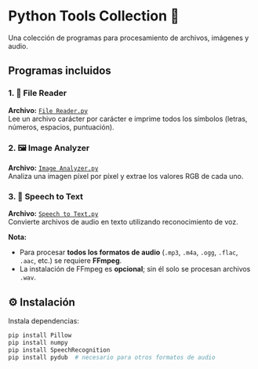 # Python Tools Collection 🐍

Una colección de programas para procesamiento de archivos, imágenes y audio.

## Programas incluidos

### 1. 📄 File Reader
**Archivo:** [`File Reader.py`](https://github.com/GibranNahumGonzalezSantamaria/Python-Tools-Collection/blob/main/File%20Reader.py)  
Lee un archivo carácter por carácter e imprime todos los símbolos (letras, números, espacios, puntuación).

### 2. 🖼️ Image Analyzer  
**Archivo:** [`Image Analyzer.py`](https://github.com/GibranNahumGonzalezSantamaria/Python-Tools-Collection/blob/main/Image%20Analyzer.py)  
Analiza una imagen píxel por píxel y extrae los valores RGB de cada uno.

### 3. 🎤 Speech to Text
**Archivo:** [`Speech to Text.py`](https://github.com/GibranNahumGonzalezSantamaria/Python-Tools-Collection/blob/main/Speech%20to%20Text.py)  
Convierte archivos de audio en texto utilizando reconocimiento de voz.

**Nota:**  
- Para procesar **todos los formatos de audio** (`.mp3`, `.m4a`, `.ogg`, `.flac`, `.aac`, etc.) se requiere **FFmpeg**.  
- La instalación de FFmpeg es **opcional**; sin él solo se procesan archivos `.wav`.

## ⚙️ Instalación

Instala dependencias:

```bash
pip install Pillow
pip install numpy
pip install SpeechRecognition
pip install pydub  # necesario para otros formatos de audio
